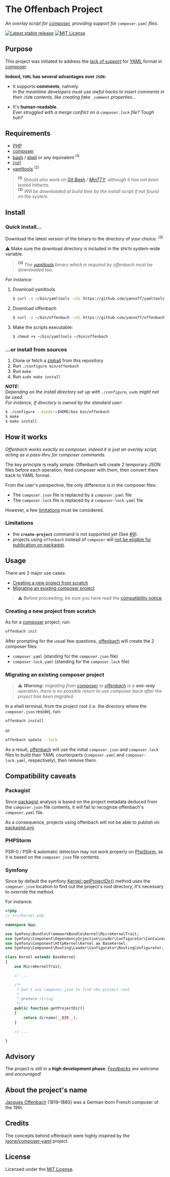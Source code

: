 # The Offenbach Project

_An overlay script for [composer](https://getcomposer.org/), providing support for `composer.yaml` files._

[![Latest stable release](https://img.shields.io/badge/Release-1.2.2-blue)](https://github.com/yannoff/offenbach/releases/latest "Latest stable release")
[![MIT License](https://img.shields.io/badge/License-MIT-lightgrey)](https://github.com/yannoff/offenbach/blob/master/LICENSE "MIT License")

## Purpose

This project was initiated to address the [lack of support](https://github.com/composer/composer/issues/440) for [YAML](https://yaml.org/) format in [composer](https://github.com/composer/composer).

**Indeed, `YAML` has several advantages over `JSON`:**

- It supports **comments**, natively.<br/>
*In the meantime developers must use awful hacks to insert comments in their `JSON` contents, like creating fake `_comment` properties...*

- It's **human-readable**.<br/>
_Ever struggled with a merge conflict on a `composer.lock` file? Tough huh?_

## Requirements
- [PHP](https://www.php.net/)
- [composer](https://getcomposer.org/)
- [bash](https://www.gnu.org/software/bash/) / [shell]() or any equivalent <sup>(1)</sup>
- [curl](https://curl.haxx.se/)
- [yamltools](https://github.com/yannoff/yamltools) <sup>(2)</sup> 

> **<sup>(1)</sup>** _Should also work on [Git Bash](https://gitforwindows.org/) / [MinTTY](https://mintty.github.io/), although it has not been tested hitherto._<br/>
> **<sup>(2)</sup>** _Will be downloaded at build time by the install script if not found on the system._

## Install

### Quick install...

Download the latest version of the binary to the directory of your choice. <sup>(3)</sup>

:warning: Make sure the download directory is included in the `$PATH` system-wide variable.

> **<sup>(3)</sup>** _The [yamltools](https://github.com/yannoff/yamltools) binary which is required by offenbach must be downloaded too._

_For instance:_

1. Download yamltools

    ```bash
    $ curl -o ~/bin/yamltools -sSL https://github.com/yannoff/yamltools/releases/latest/download/yamltools
    ```

2. Download offenbach

    ```bash
    $ curl -o ~/bin/offenbach -sSL https://github.com/yannoff/offenbach/releases/latest/download/offenbach
    ```


3. Make the scripts executable:

    ```bash
    $ chmod +x ~/bin/yamltools ~/bin/offenbach
    ```

### ...or install from sources

1. Clone or fetch a [zipball](https://github.com/yannoff/offenbach/archive/master.zip) from this repository
2. Run `./configure bin/offenbach`
3. Run `make`
4. Run `sudo make install` 

_**NOTE:**_<br/>
_Depending on the install directory set up with `./configure`, `sudo` might not be used._<br/>
_For instance, if directory is owned by the standard user:_

```bash
$ ./configure --bindir=$HOME/bin bin/offenbach
$ make
$ make install
```

## How it works


_Offenbach works exactly as composer, indeed it is just an overlay script, acting as a pass-thru for composer commands._

<!--Offenbach is an overlay shell script to be used in adjonction to composer -->

The key principle is really simple: Offenbach will create 2 temporary JSON files before each operation, feed composer with them, then convert them back to YAML format.

From the user's perspective, the only difference is in the composer files:

- The `composer.json` file is replaced by a `composer.yaml` file
- The `composer.lock` file is replaced by a `composer-lock.yaml` file

However, a few [limitations](#limitations) must be considered.

### Limitations

- the **`create-project`** command is not supported yet (See [#9](https://github.com/yannoff/offenbach/issues/9)).
- projects using `offenbach` instead of `composer` will [not be eligible for publication on packagist](#packagist).

## Usage

There are 2 major use cases:
- [Creating a new project from scratch](#creating-a-new-project-from-scratch)
- [Migrating an existing composer project](#migrating-an-existing-composer-project)

> :warning: Before proceeding, be sure you have read the [compatibility notice](#compatibility-caveats).

### Creating a new project from scratch

As for a [composer](https://getcomposer.org/) project, run:

```bash
offenbach init
```

After prompting for the usual few questions, [offenbach](https://github.com/yannoff/offenbach) will create the 2 composer files:
- `composer.yaml` (standing for the `composer.json` file)
- `composer-lock.yaml` (standing for the `composer.lock` file)

### Migrating an existing composer project

> :warning: _**Warning:** migrating from [composer](https://getcomposer.org/) to  [offenbach](https://github.com/yannoff/offenbach) is a **one-way** operation, there is no possible return to use composer back after the project has been migrated._

In a shell terminal, from the project root (i.e. the directory where the `composer.json` reside), run:

```bash
offenbach install
```

or 

```bash
offenbach update --lock
```

<!--
As a result, [offenbach](https://github.com/yannoff/offenbach) will build the new `composer.yaml` and `composer-lock.yaml` files upon the former JSON composer files (`composer.json` and `composer.lock`, respectively), then remove the original ones.
-->

As a result, [offenbach](https://github.com/yannoff/offenbach) will use the initial `composer.json` and `composer.lock` files to build their YAML counterparts (`composer.yaml` and `composer-lock.yaml`, respectively), then remove them.


## Compatibility caveats

### Packagist

Since [packagist](https://packagist.org/) analysis is based on the project metadata deduced from the `composer.json` file contents,
it will fail to recognize offenbach's `composer.yaml` file.

As a consequence, projects using offenbach will not be able to publish on [packagist.org](https://packagist.org/).

### PHPStorm

PSR-0 / PSR-4 automatic detection may not work properly on [PhpStorm](https://www.jetbrains.com/phpstorm/), as it is based on the `composer.json` file contents.

### Symfony

Since by default the symfony [Kernel::getProjectDir()](https://github.com/symfony/symfony/blob/c82c997a278b34ce66424163aef24d880cbddd58/src/Symfony/Component/HttpKernel/Kernel.php#L279) method uses the `composer.json` location to find out the project's root directory, it's necessary to override the method.

For instance:

```php
<?php
// src/Kernel.php

namespace App;

use Symfony\Bundle\FrameworkBundle\Kernel\MicroKernelTrait;
use Symfony\Component\DependencyInjection\Loader\Configurator\ContainerConfigurator;
use Symfony\Component\HttpKernel\Kernel as BaseKernel;
use Symfony\Component\Routing\Loader\Configurator\RoutingConfigurator;

class Kernel extends BaseKernel
{
    use MicroKernelTrait;

    // ...

    /**
     * Don't use composer.json to find the project root
     *
     * @return string
     */
    public function getProjectDir()
    {
        return dirname(__DIR__);
    }

    // ...

}
```


## Advisory
The project is still in a **high development phase**. _[Feedbacks](issues) are welcome and encouraged!_


## About the project's name

[Jacques Offenbach](https://en.wikipedia.org/wiki/Jacques_Offenbach) (1819-1880) was a German-born French composer of the 19th.<!--, which would be a good definition for this project.-->

## Credits

The concepts behind offenbach were highly inspired by the [igorw/composer-yaml](https://github.com/igorw/composer-yaml) project.

## License

Licensed under the [MIT License](LICENSE).
